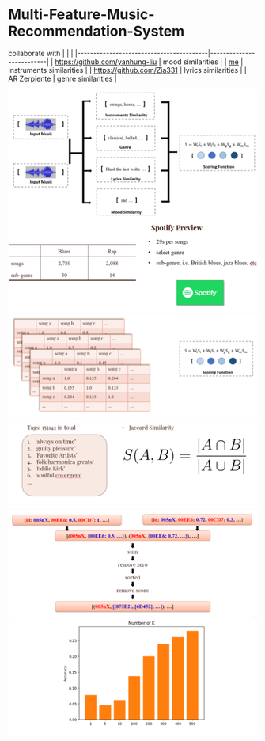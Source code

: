 # Multi-Feature-Music-Recommendation-System

collaborate with
|                                         |                          |
|-----------------------------------------|--------------------------|
| https://github.com/yanhung-liu          | mood similarities        |
| [me](https://github.com/BennyWang4000/) | instruments similarities |
| https://github.com/Zia331               | lyrics similarities      |
| AR Zerpiente                            | genre similarities       |
 
![](src/overview.png)
![](src/dataset.png)
![](src/matrixs.png)
![](src/jaccard.png)
![](src/topk.png)
![](src/result.png)
